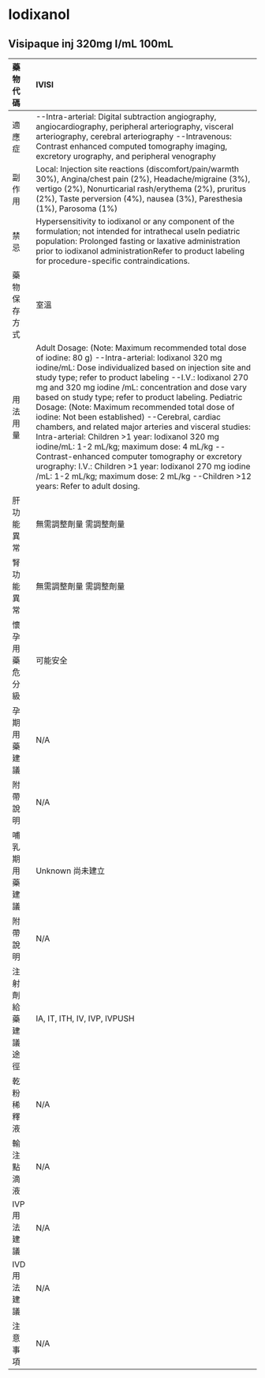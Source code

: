 # Iodixanol

## Visipaque inj 320mg I/mL 100mL

| 藥物代碼 | IVISI |
| :--- | :--- |
| 適應症 | --Intra-arterial: Digital subtraction angiography, angiocardiography, peripheral arteriography, visceral arteriography, cerebral arteriography --Intravenous: Contrast enhanced computed tomography imaging, excretory urography, and peripheral venography |
| 副作用 | Local: Injection site reactions \(discomfort/pain/warmth 30%\), Angina/chest pain \(2%\), Headache/migraine \(3%\), vertigo \(2%\), Nonurticarial rash/erythema \(2%\), pruritus \(2%\), Taste perversion \(4%\), nausea \(3%\), Paresthesia \(1%\), Parosoma \(1%\) |
| 禁忌 | Hypersensitivity to iodixanol or any component of the formulation; not intended for intrathecal useIn pediatric population: Prolonged fasting or laxative administration prior to iodixanol administrationRefer to product labeling for procedure-specific contraindications. |
| 藥物保存方式 | 室溫 |
| 用法用量 | Adult Dosage: \(Note: Maximum recommended total dose of iodine: 80 g\) --Intra-arterial: Iodixanol 320 mg iodine/mL: Dose individualized based on injection site and study type; refer to product labeling --I.V.: Iodixanol 270 mg and 320 mg iodine /mL: concentration and dose vary based on study type; refer to product labeling. Pediatric Dosage: \(Note: Maximum recommended total dose of iodine: Not been established\) --Cerebral, cardiac chambers, and related major arteries and visceral studies: Intra-arterial: Children &gt;1 year: Iodixanol 320 mg iodine/mL: 1-2 mL/kg; maximum dose: 4 mL/kg --Contrast-enhanced computer tomography or excretory urography: I.V.: Children &gt;1 year: Iodixanol 270 mg iodine /mL: 1-2 mL/kg; maximum dose: 2 mL/kg --Children &gt;12 years: Refer to adult dosing. |
| 肝功能異常 | 無需調整劑量  需調整劑量 |
| 腎功能異常 | 無需調整劑量  需調整劑量 |
| 懷孕用藥危分級 | 可能安全 |
| 孕期用藥建議 | N/A |
| 附帶說明 | N/A |
| 哺乳期用藥建議 | Unknown 尚未建立 |
| 附帶說明 | N/A |
| 注射劑給藥建議途徑 | IA, IT, ITH, IV, IVP, IVPUSH |
| 乾粉稀釋液 | N/A |
| 輸注點滴液 | N/A |
| IVP 用法建議 | N/A |
| IVD 用法建議 | N/A |
| 注意事項 | N/A |

